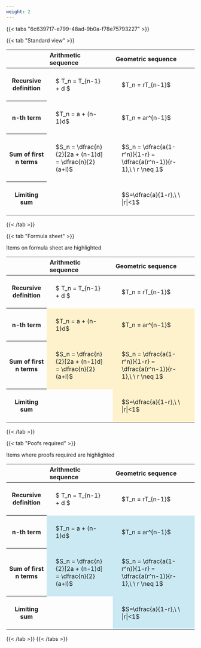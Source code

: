 ```yaml
---
weight: 2
---
```


{{< tabs "6c639717-e799-48ad-9b0a-f78e75793227" >}}

{{< tab "Standard view" >}}

<style type="text/css">
#T_02569 th.col_heading {
  text-align: left;
  font-size: 1em;
}
#T_02569 td {
  text-align: left;
  font-size: 1em;
  padding: 1.5em;
}
</style>
<table id="T_02569">
  <thead>
    <tr>
      <th class="blank level0" >&nbsp;</th>
      <th id="T_02569_level0_col0" class="col_heading level0 col0" >Arithmetic sequence</th>
      <th id="T_02569_level0_col1" class="col_heading level0 col1" >Geometric sequence</th>
    </tr>
  </thead>
  <tbody>
    <tr>
      <th id="T_02569_level0_row0" class="row_heading level0 row0" >Recursive definition</th>
      <td id="T_02569_row0_col0" class="data row0 col0" >$ T_n = T_{n-1} + d $</td>
      <td id="T_02569_row0_col1" class="data row0 col1" >$T_n = rT_{n-1}$</td>
    </tr>
    <tr>
      <th id="T_02569_level0_row1" class="row_heading level0 row1" >n-th term</th>
      <td id="T_02569_row1_col0" class="data row1 col0" >$T_n = a + (n-1)d$</td>
      <td id="T_02569_row1_col1" class="data row1 col1" >$T_n = ar^{n-1}$</td>
    </tr>
    <tr>
      <th id="T_02569_level0_row2" class="row_heading level0 row2" >Sum of first n terms</th>
      <td id="T_02569_row2_col0" class="data row2 col0" >$S_n = \dfrac{n}{2}[2a + (n-1)d] = \dfrac{n}{2}(a+l)$</td>
      <td id="T_02569_row2_col1" class="data row2 col1" >$S_n = \dfrac{a(1-r^n)}{1-r} = \dfrac{a(r^n-1)}{r-1},\ \  r \neq 1$</td>
    </tr>
    <tr>
      <th id="T_02569_level0_row3" class="row_heading level0 row3" >Limiting sum</th>
      <td id="T_02569_row3_col0" class="data row3 col0" ></td>
      <td id="T_02569_row3_col1" class="data row3 col1" >$S=\dfrac{a}{1-r},\ \ |r|<1$</td>
    </tr>
  </tbody>
</table>
{{< /tab >}}

{{< tab "Formula sheet" >}}

Items on formula sheet are highlighted 
<br>
<style type="text/css">
#T_74dd6 th.col_heading {
  text-align: left;
  font-size: 1em;
}
#T_74dd6 td {
  text-align: left;
  font-size: 1em;
  padding: 1.5em;
}
#T_74dd6_row0_col0, #T_74dd6_row0_col1, #T_74dd6_row3_col0 {
  background-color: rgba(0,0,0,0);
}
#T_74dd6_row1_col0, #T_74dd6_row1_col1, #T_74dd6_row2_col0, #T_74dd6_row2_col1, #T_74dd6_row3_col1 {
  background-color: rgba(255,194,10, 0.2);
}
</style>
<table id="T_74dd6">
  <thead>
    <tr>
      <th class="blank level0" >&nbsp;</th>
      <th id="T_74dd6_level0_col0" class="col_heading level0 col0" >Arithmetic sequence</th>
      <th id="T_74dd6_level0_col1" class="col_heading level0 col1" >Geometric sequence</th>
    </tr>
  </thead>
  <tbody>
    <tr>
      <th id="T_74dd6_level0_row0" class="row_heading level0 row0" >Recursive definition</th>
      <td id="T_74dd6_row0_col0" class="data row0 col0" >$ T_n = T_{n-1} + d $</td>
      <td id="T_74dd6_row0_col1" class="data row0 col1" >$T_n = rT_{n-1}$</td>
    </tr>
    <tr>
      <th id="T_74dd6_level0_row1" class="row_heading level0 row1" >n-th term</th>
      <td id="T_74dd6_row1_col0" class="data row1 col0" >$T_n = a + (n-1)d$</td>
      <td id="T_74dd6_row1_col1" class="data row1 col1" >$T_n = ar^{n-1}$</td>
    </tr>
    <tr>
      <th id="T_74dd6_level0_row2" class="row_heading level0 row2" >Sum of first n terms</th>
      <td id="T_74dd6_row2_col0" class="data row2 col0" >$S_n = \dfrac{n}{2}[2a + (n-1)d] = \dfrac{n}{2}(a+l)$</td>
      <td id="T_74dd6_row2_col1" class="data row2 col1" >$S_n = \dfrac{a(1-r^n)}{1-r} = \dfrac{a(r^n-1)}{r-1},\ \  r \neq 1$</td>
    </tr>
    <tr>
      <th id="T_74dd6_level0_row3" class="row_heading level0 row3" >Limiting sum</th>
      <td id="T_74dd6_row3_col0" class="data row3 col0" ></td>
      <td id="T_74dd6_row3_col1" class="data row3 col1" >$S=\dfrac{a}{1-r},\ \ |r|<1$</td>
    </tr>
  </tbody>
</table>
{{< /tab >}}

{{< tab "Poofs required" >}}

Items where proofs required are highlighted 
<br>
<style type="text/css">
#T_9a0b4 th.col_heading {
  text-align: left;
  font-size: 1em;
}
#T_9a0b4 td {
  text-align: left;
  font-size: 1em;
  padding: 1.5em;
}
#T_9a0b4_row0_col0, #T_9a0b4_row0_col1, #T_9a0b4_row3_col0 {
  background-color: rgba(0,0,0,0);
}
#T_9a0b4_row1_col0, #T_9a0b4_row1_col1, #T_9a0b4_row2_col0, #T_9a0b4_row2_col1, #T_9a0b4_row3_col1 {
  background-color: rgba(0,150,200, 0.2);
}
</style>
<table id="T_9a0b4">
  <thead>
    <tr>
      <th class="blank level0" >&nbsp;</th>
      <th id="T_9a0b4_level0_col0" class="col_heading level0 col0" >Arithmetic sequence</th>
      <th id="T_9a0b4_level0_col1" class="col_heading level0 col1" >Geometric sequence</th>
    </tr>
  </thead>
  <tbody>
    <tr>
      <th id="T_9a0b4_level0_row0" class="row_heading level0 row0" >Recursive definition</th>
      <td id="T_9a0b4_row0_col0" class="data row0 col0" >$ T_n = T_{n-1} + d $</td>
      <td id="T_9a0b4_row0_col1" class="data row0 col1" >$T_n = rT_{n-1}$</td>
    </tr>
    <tr>
      <th id="T_9a0b4_level0_row1" class="row_heading level0 row1" >n-th term</th>
      <td id="T_9a0b4_row1_col0" class="data row1 col0" >$T_n = a + (n-1)d$</td>
      <td id="T_9a0b4_row1_col1" class="data row1 col1" >$T_n = ar^{n-1}$</td>
    </tr>
    <tr>
      <th id="T_9a0b4_level0_row2" class="row_heading level0 row2" >Sum of first n terms</th>
      <td id="T_9a0b4_row2_col0" class="data row2 col0" >$S_n = \dfrac{n}{2}[2a + (n-1)d] = \dfrac{n}{2}(a+l)$</td>
      <td id="T_9a0b4_row2_col1" class="data row2 col1" >$S_n = \dfrac{a(1-r^n)}{1-r} = \dfrac{a(r^n-1)}{r-1},\ \  r \neq 1$</td>
    </tr>
    <tr>
      <th id="T_9a0b4_level0_row3" class="row_heading level0 row3" >Limiting sum</th>
      <td id="T_9a0b4_row3_col0" class="data row3 col0" ></td>
      <td id="T_9a0b4_row3_col1" class="data row3 col1" >$S=\dfrac{a}{1-r},\ \ |r|<1$</td>
    </tr>
  </tbody>
</table>
{{< /tab >}}
{{< /tabs >}}